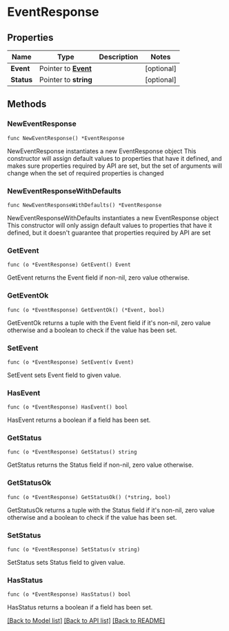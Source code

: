 # EventResponse

## Properties

Name | Type | Description | Notes
------------ | ------------- | ------------- | -------------
**Event** | Pointer to [**Event**](Event.md) |  | [optional] 
**Status** | Pointer to **string** |  | [optional] 

## Methods

### NewEventResponse

`func NewEventResponse() *EventResponse`

NewEventResponse instantiates a new EventResponse object
This constructor will assign default values to properties that have it defined,
and makes sure properties required by API are set, but the set of arguments
will change when the set of required properties is changed

### NewEventResponseWithDefaults

`func NewEventResponseWithDefaults() *EventResponse`

NewEventResponseWithDefaults instantiates a new EventResponse object
This constructor will only assign default values to properties that have it defined,
but it doesn't guarantee that properties required by API are set

### GetEvent

`func (o *EventResponse) GetEvent() Event`

GetEvent returns the Event field if non-nil, zero value otherwise.

### GetEventOk

`func (o *EventResponse) GetEventOk() (*Event, bool)`

GetEventOk returns a tuple with the Event field if it's non-nil, zero value otherwise
and a boolean to check if the value has been set.

### SetEvent

`func (o *EventResponse) SetEvent(v Event)`

SetEvent sets Event field to given value.

### HasEvent

`func (o *EventResponse) HasEvent() bool`

HasEvent returns a boolean if a field has been set.

### GetStatus

`func (o *EventResponse) GetStatus() string`

GetStatus returns the Status field if non-nil, zero value otherwise.

### GetStatusOk

`func (o *EventResponse) GetStatusOk() (*string, bool)`

GetStatusOk returns a tuple with the Status field if it's non-nil, zero value otherwise
and a boolean to check if the value has been set.

### SetStatus

`func (o *EventResponse) SetStatus(v string)`

SetStatus sets Status field to given value.

### HasStatus

`func (o *EventResponse) HasStatus() bool`

HasStatus returns a boolean if a field has been set.


[[Back to Model list]](../README.md#documentation-for-models) [[Back to API list]](../README.md#documentation-for-api-endpoints) [[Back to README]](../README.md)


